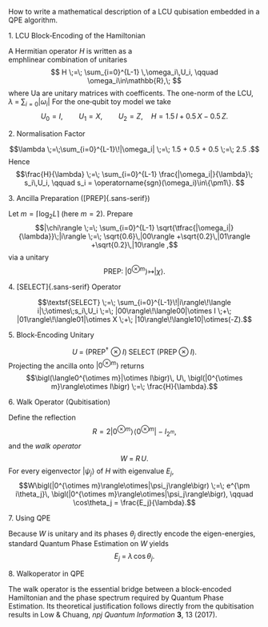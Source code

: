 How to write a mathematical description of a LCU qubisation embedded in
a QPE algorithm.

1\. LCU Block‐Encoding of the Hamiltonian

A Hermitian operator $H$ is written as a\
emphlinear combination of unitaries
$$
H \;=\; \sum_{i=0}^{L-1} \,\omega_i\,U_i,
        \qquad
        \omega_i\in\mathbb{R},\;
$$ 
where Ua are unitary matrices with
coefficents. The one-norm of the LCU,
$\lambda \;=\;\sum_{i=0}|\omega_i|$ For the one‐qubit toy model we take
$$U_0 = I,\qquad U_1 = X,\qquad U_2 = Z,
    \quad
    H = 1.5\,I + 0.5\,X - 0.5\,Z .
$$

2\. Normalisation Factor

$$\lambda \;=\;\sum_{i=0}^{L-1}\!|\omega_i|
        \;=\; 1.5 + 0.5 + 0.5 \;=\; 2.5 .$$ Hence $$\frac{H}{\lambda}
    \;=\;
    \sum_{i=0}^{L-1}
    \frac{|\omega_i|}{\lambda}\;
    s_i\,U_i,
    \qquad
    s_i = \operatorname{sgn}(\omega_i)\in\{\pm1\}.
$$

3\. Ancilla Preparation ([PREP]{.sans-serif})

Let $m=\lceil\log_2 L\rceil$ (here $m=2$). Prepare $$|\chi\rangle
        \;=\;
        \sum_{i=0}^{L-1}
        \sqrt{\tfrac{|\omega_i|}{\lambda}}\;|i\rangle
        \;=\;
        \sqrt{0.6}\,|00\rangle
        +\sqrt{0.2}\,|01\rangle
        +\sqrt{0.2}\,|10\rangle ,$$ via a unitary $$\textsf{PREP}:\;
    |0^{\otimes m}\rangle\!\mapsto|\chi\rangle .$$

4\. [SELECT]{.sans-serif} Operator

$$\textsf{SELECT}
        \;=\;
        \sum_{i=0}^{L-1}\!|i\rangle\!\langle i|\;\otimes\;s_i\,U_i
        \;=\;
        |00\rangle\!\langle00|\otimes I
        \;+\;
        |01\rangle\!\langle01|\otimes X
        \;+\;
        |10\rangle\!\langle10|\otimes(-Z).$$

5\. Block‐Encoding Unitary

$$U
        \;=\;
        (\textsf{PREP}^{\dagger}\!\otimes I)\;
        \textsf{SELECT}\;
        (\textsf{PREP}\otimes I).$$ Projecting the ancilla onto
$|0^{\otimes m}\rangle$ returns
$$\bigl(\langle0^{\otimes m}|\otimes I\bigr)\,
    U\,
    \bigl(|0^{\otimes m}\rangle\otimes I\bigr)
    \;=\;
    \frac{H}{\lambda}.$$

6\. Walk Operator (Qubitisation)

Define the reflection
$$R = 2|0^{\otimes m}\rangle\!\langle0^{\otimes m}| - I_{2^{m}},$$ and
the *walk operator* $$W \;=\; R\,U .$$ For every eigenvector
$|\psi_j\rangle$ of $H$ with eigenvalue $E_j$,
$$W\bigl(|0^{\otimes m}\rangle\otimes|\psi_j\rangle\bigr)
        \;=\;
        e^{\pm i\theta_j}\,
        \bigl(|0^{\otimes m}\rangle\otimes|\psi_j\rangle\bigr),
        \qquad
        \cos\theta_j = \frac{E_j}{\lambda}.$$

7\. Using QPE

Because $W$ is unitary and its phases $\theta_j$ directly encode the
eigen-energies, standard Quantum Phase Estimation on $W$ yields
$$E_j \;=\; \lambda\,\cos\theta_j .$$

8\. Walkoperator in QPE

The walk operator is the essential bridge between a block-encoded
Hamiltonian and the phase spectrum required by Quantum Phase Estimation.
Its theoretical justification follows directly from the qubitisation
results in Low & Chuang, *npj Quantum Information* **3**, 13 (2017).
